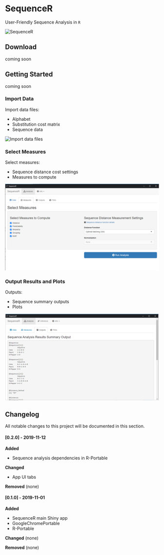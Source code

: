 **SequenceR**  
==============

User-Friendly Sequence Analysis in `R`

![SequenceR](/_img/tutorial_screenvid_analysis_v1.gif "SequenceR")

## Download

coming soon


## Getting Started

coming soon

### Import Data

Import data files:
- Alphabet
- Substitution cost matrix
- Sequence data

![Import data files](/_img/readme_analysis_import_data.png "Import data files")

### Select Measures

Select measures: 
- Sequence distance cost settings
- Measures to compute

![Measures](/_img/readme_analysis_measures.png "Measures")

### Output Results and Plots

Outputs: 
- Sequence summary outputs
- Plots

![Measures](/_img/readme_analysis_outputs.png "Measures")



## Changelog

All notable changes to this project will be documented in this section.

#### [0.2.0] - 2019-11-12
**Added**
- Sequence analysis dependencies in R-Portable

**Changed**
- App UI tabs

**Removed**
(none)


#### [0.1.0] - 2019-11-01

**Added**
- SequenceR main Shiny app
- GoogleChromePortable
- R-Portable

**Changed**
(none)

**Removed**
(none)

